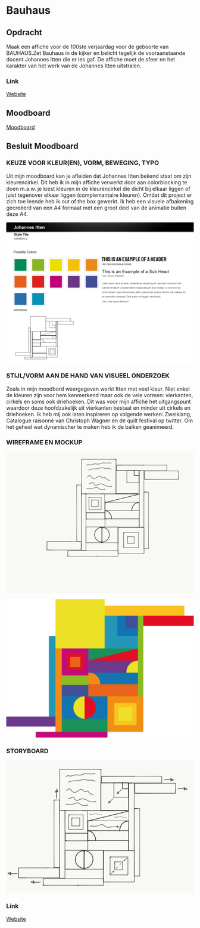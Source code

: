 # Bauhaus
## Opdracht

Maak een affiche voor de 100ste verjaardag voor de geboorte van BAUHAUS.Zet Bauhaus in de kijker en belicht tegelijk de vooraanstaande docent Johannes Itten die er les gaf. De affiche moet de sfeer en het karakter van het werk van de Johannes Itten uitstralen.

### Link
[Website](http://bauhaus.nicolasvh.be)

## Moodboard
[Moodboard](https://nl.pinterest.com/nicolasvanhuynegem/johannes-itten/)

## Besluit Moodboard
### KEUZE VOOR KLEUR(EN), VORM, BEWEGING, TYPO

Uit mijn moodboard kan je afleiden dat Johannes Itten bekend staat om zijn kleurencirkel. Dit heb ik in mijn affiche verwerkt door aan colorblocking te doen m.a.w. je kiest kleuren in de kleurencirkel die dicht bij elkaar liggen of juist tegenover elkaar liggen (complemantaire kleuren). Omdat dit project er zich toe leende heb ik out of the box gewerkt. Ik heb een visuele afbakening gecreëerd van een A4 formaat met een groot deel van de animatie buiten deze A4. 

![Style Tile](https://github.com/snipercool/bauhaus/blob/master/images/Style_Tile_Template.png)

### STIJL/VORM AAN DE HAND VAN VISUEEL ONDERZOEK
Zoals in mijn moodbord weergegeven werkt Itten met veel kleur. Niet enkel de kleuren zijn voor hem kenmerkend maar ook de vele vormen: vierkanten, cirkels en soms ook driehoeken. Dit was voor mijn affiche het uitgangspunt waardoor deze hoofdzakelijk uit vierkanten bestaat en minder uit cirkels en driehoeken. Ik heb mij ook laten inspireren op volgende werken: Zweiklang, Catalogue raisonné van Christoph Wagner en de quilt festival op twitter. Om het geheel wat dynamischer te maken heb ik de balken geanimeerd.

### WIREFRAME EN MOCKUP
![wireframe](https://github.com/snipercool/bauhaus/blob/master/images/wireframe.png)

![wireframe](https://github.com/snipercool/bauhaus/blob/master/images/Naamloos-1.png)


### STORYBOARD
![Storyboard](https://github.com/snipercool/bauhaus/blob/master/images/storyboard.png)

### Link
[Website](http://bauhaus.nicolasvh.be)
